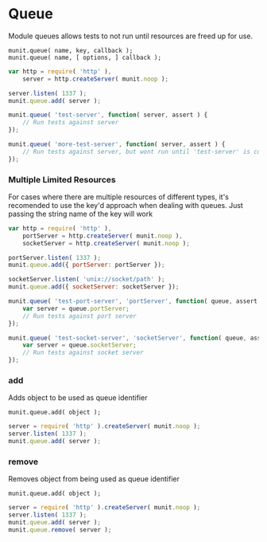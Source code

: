 # Queue

Module queues allows tests to not run until resources are freed up for use.

```
munit.queue( name, key, callback );
munit.queue( name, [ options, ] callback );
```

```js
var http = require( 'http' ),
	server = http.createServer( munit.noop );

server.listen( 1337 );
munit.queue.add( server );

munit.queue( 'test-server', function( server, assert ) {
	// Run tests against server
});

munit.queue( 'more-test-server', function( server, assert ) {
	// Run tests against server, but wont run until 'test-server' is complete
});
```


### Multiple Limited Resources

For cases where there are multiple resources of different types, it's recomended to use the key'd approach
when dealing with queues. Just passing the string name of the key will work

```js
var http = require( 'http' ),
	portServer = http.createServer( munit.noop ),
	socketServer = http.createServer( munit.noop );

portServer.listen( 1337 );
munit.queue.add({ portServer: portServer });

socketServer.listen( 'unix://socket/path' );
munit.queue.add({ socketServer: socketServer });

munit.queue( 'test-port-server', 'portServer', function( queue, assert ) {
	var server = queue.portServer;
	// Run tests against port server
});

munit.queue( 'test-socket-server', 'socketServer', function( queue, assert ) {
	var server = queue.socketServer;
	// Run tests against socket server
});
```


### add

Adds object to be used as queue identifier

```
munit.queue.add( object );
```

```js
server = require( 'http' ).createServer( munit.noop );
server.listen( 1337 );
munit.queue.add( server );
```



### remove

Removes object from being used as queue identifier

```
munit.queue.add( object );
```

```js
server = require( 'http' ).createServer( munit.noop );
server.listen( 1337 );
munit.queue.add( server );
munit.queue.remove( server );
```
